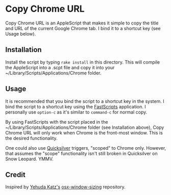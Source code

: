 # Copy Chrome URL

Copy Chrome URL is an AppleScript that makes it simple to copy the title
and URL of the current Google Chrome tab. I bind it to a shortcut key (see Usage
below).

## Installation

Install the script by typing `rake install` in this directory. This will
compile the AppleScript into a .scpt file and copy it into your
~/Library/Scripts/Applications/Chrome folder.

## Usage

It is recommended that you bind the script to a shortcut key in the system. I
bind the script to a shortcut key using the
[FastScripts](http://www.red-sweater.com/fastscripts/) application. I
personally use `option-c` as it's similar to `command-c` for normal copy.

By using FastScripts with the script placed in the
~/Library/Scripts/Applications/Chrome folder (see Installation above), Copy
Chrome URL will only work when Chrome is the front-most window.  This is the
desired functionality.

One could also use [Quicksilver](http://github.com/tiennou/blacktree-alchemy)
triggers, "scoped" to Chrome only. However, that assumes the "scope"
functionality isn't still broken in Quicksilver on Snow Leopard. YMMV.

## Credit

Inspired by [Yehuda Katz's](http://www.yehudakatz.com)
[osx-window-sizing](http://github.com/wycats/osx-window-sizing) repository.